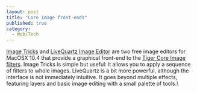 ```yaml
---
layout: post
title: "Core Image front-ends"
published: true
category:
  - Web/Tech
---
```


[Image Tricks] and [LiveQuartz Image Editor] are two free image editors
for MacOSX 10.4 that provide a graphical front-end to the [Tiger Core
Image filters]. Image Tricks is simple but useful: it allows you to
apply a sequence of filters to whole images. LiveQuartz is a bit more
powerful, although the interface is not immediately intuitive. It goes
beyond multiple effects, featuring layers and basic image editing with a
small palette of tools.\

  [Image Tricks]: http://www.belightsoft.com/products/imagetricks/overview.php
  [LiveQuartz Image Editor]: http://www.rhapsoft.com/
  [Tiger Core Image filters]: http://www.apple.com/macosx/features/coreimage/
